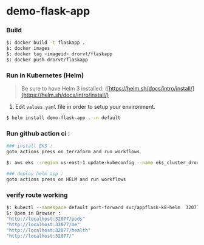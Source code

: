 # demo-flask-app
### Build

```bash
$: docker build -t flaskapp .
$: docker images
$: docker tag <imageid> drorvt/flaskapp
$: docker push drorvt/flaskapp
```


### Run in Kubernetes (Helm)
> Be sure to have Helm 3 installed: ([https://helm.sh/docs/intro/install/](https://helm.sh/docs/intro/install/)

1) Edit `values.yaml` file in order to setup your environment.


```bash
$ helm install demo-flask-app . -n default

```
### Run github action ci :
```bash
### install EKS :
goto actions press on terraform and run workflows

$: aws eks --region us-east-1 update-kubeconfig --name eks_cluster_dror

### deploy helm app :
goto actions press on HELM and run workflows
```
### verify route working 

```bash
$: kubectl --namespace default port-forward svc/appflask-k8-helm  32077:5000
$: Open in Browser :
"http://localhost:32077/pods"
"http://localhost:32077/me"
"http://localhost:32077/health"
"http://localhost:32077/"

```
